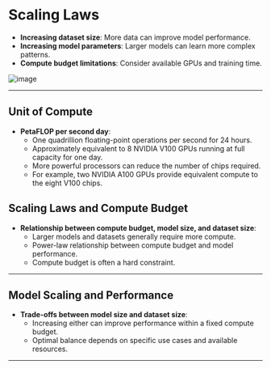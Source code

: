 # Scaling Laws

- **Increasing dataset size**: More data can improve model performance.
- **Increasing model parameters**: Larger models can learn more complex patterns.
- **Compute budget limitations**: Consider available GPUs and training time.

![image](https://github.com/user-attachments/assets/6c03e24e-345c-44ee-868a-1aecb1cf5713)

---

## Unit of Compute
- **PetaFLOP per second day**:
  - One quadrillion floating-point operations per second for 24 hours.
  - Approximately equivalent to 8 NVIDIA V100 GPUs running at full capacity for one day.
  - More powerful processors can reduce the number of chips required.
  - For example, two NVIDIA A100 GPUs provide equivalent compute to the eight V100 chips.

## Scaling Laws and Compute Budget
- **Relationship between compute budget, model size, and dataset size**:
  - Larger models and datasets generally require more compute.
  - Power-law relationship between compute budget and model performance.
  - Compute budget is often a hard constraint.

---

## Model Scaling and Performance
- **Trade-offs between model size and dataset size**:
  - Increasing either can improve performance within a fixed compute budget.
  - Optimal balance depends on specific use cases and available resources.

---
